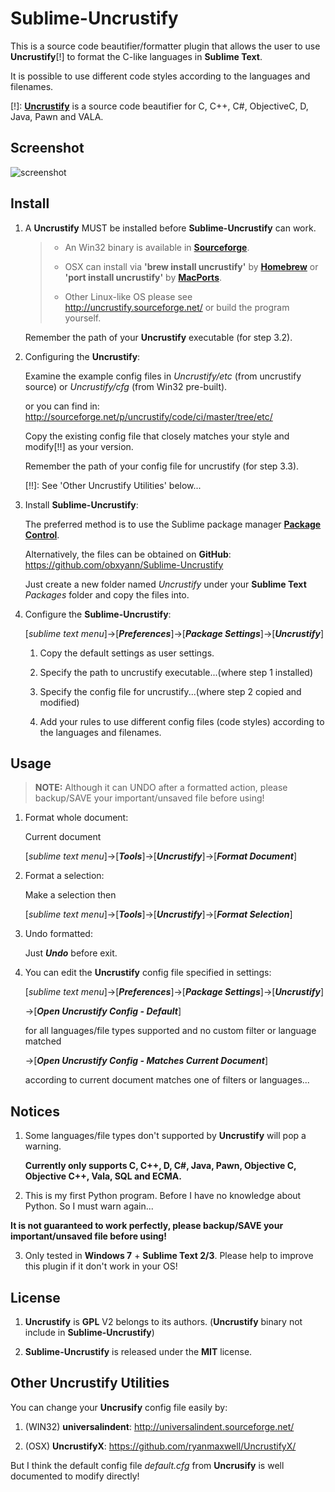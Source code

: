 # Sublime-Uncrustify

This is a source code beautifier/formatter plugin that allows the user to use **Uncrustify**[!] to format the C-like languages in **Sublime Text**.

It is possible to use different code styles according to the languages and filenames.

[!]: [**Uncrustify**](http://uncrustify.sourceforge.net/) is a source code beautifier for C, C++, C#, ObjectiveC, D, Java, Pawn and VALA.

## Screenshot

![screenshot](https://raw.github.com/obxyann/Sublime-Uncrustify/master/Screenshot.gif)

## Install

1. A **Uncrustify** MUST be installed before **Sublime-Uncrustify** can work.

   >- An Win32 binary is available in [**Sourceforge**](http://sourceforge.net/projects/uncrustify/files/).
   >
   >- OSX can install via **'brew install uncrustify'** by [**Homebrew**](http://brew.sh/) or **'port install uncrustify'** by [**MacPorts**](https://www.macports.org/).
   >
   >- Other Linux-like OS please see http://uncrustify.sourceforge.net/ or build the program yourself.

   Remember the path of your **Uncrustify** executable (for step 3.2).

2. Configuring the **Uncrustify**:

    Examine the example config files in *Uncrustify/etc* (from uncrustify source) or *Uncrustify/cfg* (from Win32 pre-built).

    or you can find in:
    http://sourceforge.net/p/uncrustify/code/ci/master/tree/etc/

    Copy the existing config file that closely matches your style and modify[!!] as your version.

    Remember the path of your config file for uncrustify (for step 3.3).

    [!!]: See 'Other Uncrustify Utilities' below...

2. Install **Sublime-Uncrustify**:

    The preferred method is to use the Sublime package manager [**Package Control**](https://packagecontrol.io/).

    Alternatively, the files can be obtained on **GitHub**:
    https://github.com/obxyann/Sublime-Uncrustify

    Just create a new folder named *Uncrustify* under your **Sublime Text** *Packages* folder and copy the files into.

3. Configure the **Sublime-Uncrustify**:

    [*sublime text menu*]->[***Preferences***]->[***Package Settings***]->[***Uncrustify***]

    1. Copy the default settings as user settings.

    2. Specify the path to uncrustify executable...(where step 1 installed)

    3. Specify the config file for uncrustify...(where step 2 copied and modified)

    4. Add your rules to use different config files (code styles) according to the languages and filenames.

## Usage

> **NOTE:** Although it can UNDO after a formatted action, please backup/SAVE your important/unsaved file before using!

1. Format whole document:

    Current document

    [*sublime text menu*]->[***Tools***]->[***Uncrustify***]->[***Format Document***]

2. Format a selection:

    Make a selection then

    [*sublime text menu*]->[***Tools***]->[***Uncrustify***]->[***Format Selection***]

3. Undo formatted:

    Just ***Undo*** before exit.

4. You can edit the **Uncrustify** config file specified in settings:

    [*sublime text menu*]->[***Preferences***]->[***Package Settings***]->[***Uncrustify***]

    ->[***Open Uncrustify Config - Default***]

      for all languages/file types supported and no custom filter or language matched

    ->[***Open Uncrustify Config - Matches Current Document***]

      according to current document matches one of filters or languages...

## Notices

1. Some languages/file types don't supported by **Uncrustify** will pop a warning.

   **Currently only supports C, C++, D, C#, Java, Pawn, Objective C, Objective C++, Vala, SQL and ECMA.**

2. This is my first Python program. Before I have no knowledge about Python. So I must warn again...

  **It is not guaranteed to work perfectly, please backup/SAVE your important/unsaved file before using!**

3. Only tested in **Windows 7** + **Sublime Text 2/3**. Please help to improve this plugin if it don't work in your OS!

## License

1. **Uncrustify** is **GPL** V2 belongs to its authors. (**Uncrustify** binary not include in **Sublime-Uncrustify**)

2. **Sublime-Uncrustify** is released under the **MIT** license.

## Other Uncrustify Utilities

You can change your **Uncrusify** config file easily by:

1. (WIN32) **universalindent**: http://universalindent.sourceforge.net/

2. (OSX) **UncrustifyX**: https://github.com/ryanmaxwell/UncrustifyX/

But I think the default config file *default.cfg* from **Uncrusify** is well documented to modify directly!
